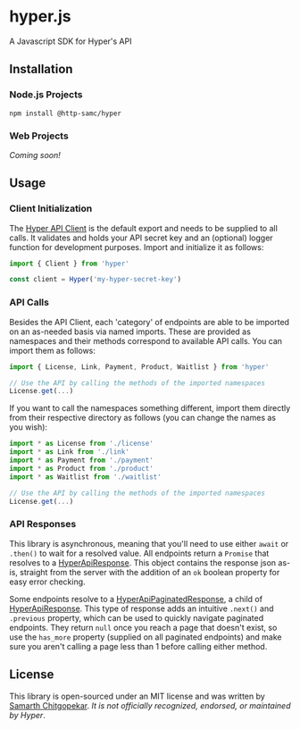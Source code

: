 # hyper.js
A Javascript SDK for Hyper's API

## Installation

### Node.js Projects
```
npm install @http-samc/hyper
```

### Web Projects
*Coming soon!*

## Usage

### Client Initialization
The [Hyper API Client](/modules.html#Client) is the default export and needs to be supplied to all calls. It validates and holds your API secret key and an (optional) logger function for development purposes. Import and initialize it as follows:

```js
import { Client } from 'hyper'

const client = Hyper('my-hyper-secret-key')
```

### API Calls
Besides the API Client, each 'category' of endpoints are able to be imported on an as-needed basis via named imports. These are provided as namespaces and their methods correspond to available API calls. You can import them as follows:

```js
import { License, Link, Payment, Product, Waitlist } from 'hyper'

// Use the API by calling the methods of the imported namespaces
License.get(...)
```

If you want to call the namespaces something different, import them directly from their respective directory as follows (you can change the names as you wish):

```js
import * as License from './license'
import * as Link from './link'
import * as Payment from './payment'
import * as Product from './product'
import * as Waitlist from './waitlist'

// Use the API by calling the methods of the imported namespaces
License.get(...)
```

### API Responses
This library is asynchronous, meaning that you'll need to use either `await` or `.then()` to wait for a resolved value. All endpoints return a `Promise` that resolves to a [HyperApiResponse](/interfaces/HyperApiResponse.html). This object contains the response json as-is, straight from the server with the addition of an `ok` boolean property for easy error checking.

Some endpoints resolve to a [HyperApiPaginatedResponse](/interfaces/HyperApiPaginatedResponse.html), a child of [HyperApiResponse](/interfaces/HyperApiResponse.html). This type of response adds an intuitive `.next()` and `.previous` property, which can be used to quickly navigate paginated endpoints. They return `null` once you reach a page that doesn't exist, so use the `has_more` property (supplied on all paginated endpoints) and make sure you aren't calling a page less than 1 before calling either method.

## License
This library is open-sourced under an MIT license and was written by [Samarth Chitgopekar](https://smrth.dev). *It is not officially recognized, endorsed, or maintained by Hyper*.